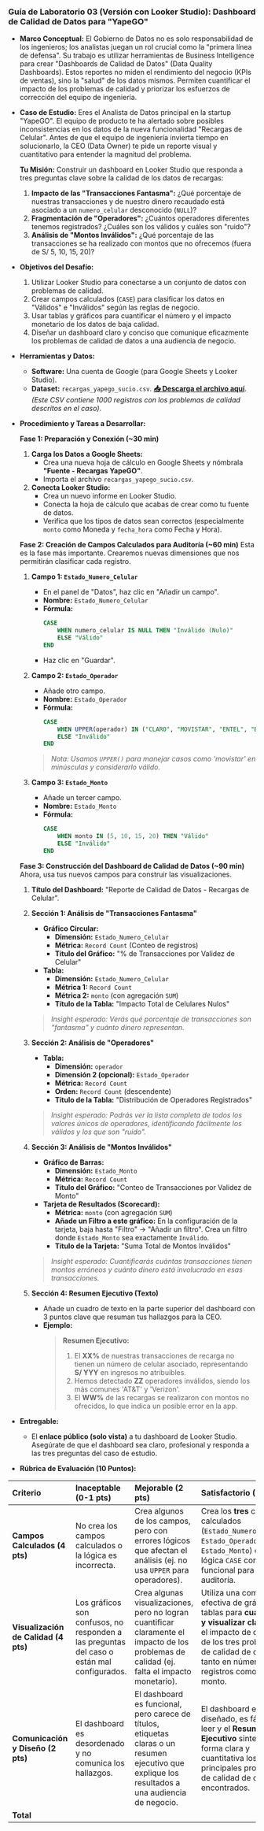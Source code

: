 
### **Guía de Laboratorio 03 (Versión con Looker Studio): Dashboard de Calidad de Datos para "YapeGO"**

*   **Marco Conceptual:**
    El Gobierno de Datos no es solo responsabilidad de los ingenieros; los analistas juegan un rol crucial como la "primera línea de defensa". Su trabajo es utilizar herramientas de Business Intelligence para crear "Dashboards de Calidad de Datos" (Data Quality Dashboards). Estos reportes no miden el rendimiento del negocio (KPIs de ventas), sino la "salud" de los datos mismos. Permiten cuantificar el impacto de los problemas de calidad y priorizar los esfuerzos de corrección del equipo de ingeniería.

*   **Caso de Estudio:**
    Eres el Analista de Datos principal en la startup "YapeGO". El equipo de producto te ha alertado sobre posibles inconsistencias en los datos de la nueva funcionalidad "Recargas de Celular". Antes de que el equipo de ingeniería invierta tiempo en solucionarlo, la CEO (Data Owner) te pide un reporte visual y cuantitativo para entender la magnitud del problema.

    **Tu Misión:**
    Construir un dashboard en Looker Studio que responda a tres preguntas clave sobre la calidad de los datos de recargas:
    1.  **Impacto de las "Transacciones Fantasma":** ¿Qué porcentaje de nuestras transacciones y de nuestro dinero recaudado está asociado a un `numero_celular` desconocido (`NULL`)?
    2.  **Fragmentación de "Operadores":** ¿Cuántos operadores diferentes tenemos registrados? ¿Cuáles son los válidos y cuáles son "ruido"?
    3.  **Análisis de "Montos Inválidos":** ¿Qué porcentaje de las transacciones se ha realizado con montos que no ofrecemos (fuera de S/ 5, 10, 15, 20)?

*   **Objetivos del Desafío:**
    1.  Utilizar Looker Studio para conectarse a un conjunto de datos con problemas de calidad.
    2.  Crear campos calculados (`CASE`) para clasificar los datos en "Válidos" e "Inválidos" según las reglas de negocio.
    3.  Usar tablas y gráficos para cuantificar el número y el impacto monetario de los datos de baja calidad.
    4.  Diseñar un dashboard claro y conciso que comunique eficazmente los problemas de calidad de datos a una audiencia de negocio.

*   **Herramientas y Datos:**
    *   **Software:** Una cuenta de Google (para Google Sheets y Looker Studio).
    *   **Dataset:** `recargas_yapego_sucio.csv`. [**📥 Descarga el archivo aquí**](https://github.com/gdiazes/sgd/blob/main/lab03/recargas_yapego_sucio.csv).
        *(Este CSV contiene 1000 registros con los problemas de calidad descritos en el caso)*.

*   **Procedimiento y Tareas a Desarrollar:**

    **Fase 1: Preparación y Conexión (~30 min)**
    1.  **Carga los Datos a Google Sheets:**
        *   Crea una nueva hoja de cálculo en Google Sheets y nómbrala **"Fuente - Recargas YapeGO"**.
        *   Importa el archivo `recargas_yapego_sucio.csv`.
    2.  **Conecta Looker Studio:**
        *   Crea un nuevo informe en Looker Studio.
        *   Conecta la hoja de cálculo que acabas de crear como tu fuente de datos.
        *   Verifica que los tipos de datos sean correctos (especialmente `monto` como Moneda y `fecha_hora` como Fecha y Hora).

    **Fase 2: Creación de Campos Calculados para Auditoría (~60 min)**
    Esta es la fase más importante. Crearemos nuevas dimensiones que nos permitirán clasificar cada registro.

    1.  **Campo 1: `Estado_Numero_Celular`**
        *   En el panel de "Datos", haz clic en "Añadir un campo".
        *   **Nombre:** `Estado_Numero_Celular`
        *   **Fórmula:**
            ```sql
            CASE
                WHEN numero_celular IS NULL THEN "Inválido (Nulo)"
                ELSE "Válido"
            END
            ```
        *   Haz clic en "Guardar".

    2.  **Campo 2: `Estado_Operador`**
        *   Añade otro campo.
        *   **Nombre:** `Estado_Operador`
        *   **Fórmula:**
            ```sql
            CASE
                WHEN UPPER(operador) IN ("CLARO", "MOVISTAR", "ENTEL", "BITEL") THEN "Válido"
                ELSE "Inválido"
            END
            ```
        > *Nota: Usamos `UPPER()` para manejar casos como 'movistar' en minúsculas y considerarlo válido.*

    3.  **Campo 3: `Estado_Monto`**
        *   Añade un tercer campo.
        *   **Nombre:** `Estado_Monto`
        *   **Fórmula:**
            ```sql
            CASE
                WHEN monto IN (5, 10, 15, 20) THEN "Válido"
                ELSE "Inválido"
            END
            ```

    **Fase 3: Construcción del Dashboard de Calidad de Datos (~90 min)**
    Ahora, usa tus nuevos campos para construir las visualizaciones.

    1.  **Título del Dashboard:** "Reporte de Calidad de Datos - Recargas de Celular".

    2.  **Sección 1: Análisis de "Transacciones Fantasma"**
        *   **Gráfico Circular:**
            *   **Dimensión:** `Estado_Numero_Celular`
            *   **Métrica:** `Record Count` (Conteo de registros)
            *   **Título del Gráfico:** "% de Transacciones por Validez de Celular"
        *   **Tabla:**
            *   **Dimensión:** `Estado_Numero_Celular`
            *   **Métrica 1:** `Record Count`
            *   **Métrica 2:** `monto` (con agregación `SUM`)
            *   **Título de la Tabla:** "Impacto Total de Celulares Nulos"
        > *Insight esperado: Verás qué porcentaje de transacciones son "fantasma" y cuánto dinero representan.*

    3.  **Sección 2: Análisis de "Operadores"**
        *   **Tabla:**
            *   **Dimensión:** `operador`
            *   **Dimensión 2 (opcional):** `Estado_Operador`
            *   **Métrica:** `Record Count`
            *   **Orden:** `Record Count` (descendente)
            *   **Título de la Tabla:** "Distribución de Operadores Registrados"
        > *Insight esperado: Podrás ver la lista completa de todos los valores únicos de operadores, identificando fácilmente los válidos y los que son "ruido".*

    4.  **Sección 3: Análisis de "Montos Inválidos"**
        *   **Gráfico de Barras:**
            *   **Dimensión:** `Estado_Monto`
            *   **Métrica:** `Record Count`
            *   **Título del Gráfico:** "Conteo de Transacciones por Validez de Monto"
        *   **Tarjeta de Resultados (Scorecard):**
            *   **Métrica:** `monto` (con agregación `SUM`)
            *   **Añade un Filtro a este gráfico:** En la configuración de la tarjeta, baja hasta "Filtro" -> "Añadir un filtro". Crea un filtro donde `Estado_Monto` sea exactamente `Inválido`.
            *   **Título de la Tarjeta:** "Suma Total de Montos Inválidos"
        > *Insight esperado: Cuantificarás cuántas transacciones tienen montos erróneos y cuánto dinero está involucrado en esas transacciones.*

    5.  **Sección 4: Resumen Ejecutivo (Texto)**
        *   Añade un cuadro de texto en la parte superior del dashboard con 3 puntos clave que resuman tus hallazgos para la CEO.
        *   **Ejemplo:**
            > **Resumen Ejecutivo:**
            > 1.  El **XX%** de nuestras transacciones de recarga no tienen un número de celular asociado, representando **S/ YYY** en ingresos no atribuibles.
            > 2.  Hemos detectado **ZZ** operadores inválidos, siendo los más comunes 'AT&T' y 'Verizon'.
            > 3.  El **WW%** de las recargas se realizaron con montos no ofrecidos, lo que indica un posible error en la app.

*   **Entregable:**
    *   El **enlace público (solo vista)** a tu dashboard de Looker Studio. Asegúrate de que el dashboard sea claro, profesional y responda a las tres preguntas del caso de estudio.

*   **Rúbrica de Evaluación (10 Puntos):**

| Criterio | **Inaceptable (0-1 pts)** | **Mejorable (2 pts)** | **Satisfactorio (3-4 pts)** | Puntos |
| :--- | :--- | :--- | :--- | :--- |
| **Campos Calculados (4 pts)** | No crea los campos calculados o la lógica es incorrecta. | Crea algunos de los campos, pero con errores lógicos que afectan el análisis (ej. no usa `UPPER` para operadores). | Crea los **tres** campos calculados (`Estado_Numero_Celular`, `Estado_Operador`, `Estado_Monto`) con la lógica `CASE` correcta y funcional para la auditoría. | / 4 |
| **Visualización de Calidad (4 pts)** | Los gráficos son confusos, no responden a las preguntas del caso o están mal configurados. | Crea algunas visualizaciones, pero no logran cuantificar claramente el impacto de los problemas de calidad (ej. falta el impacto monetario). | Utiliza una combinación efectiva de gráficos y tablas para **cuantificar y visualizar claramente** el impacto de cada uno de los tres problemas de calidad de datos, tanto en número de registros como en monto. | / 4 |
| **Comunicación y Diseño (2 pts)** | El dashboard es desordenado y no comunica los hallazgos. | El dashboard es funcional, pero carece de títulos, etiquetas claras o un resumen ejecutivo que explique los resultados a una audiencia de negocio. | El dashboard está bien diseñado, es fácil de leer y el **Resumen Ejecutivo** sintetiza de forma clara y cuantitativa los principales problemas de calidad de datos encontrados. | / 2 |
| **Total** | | | | **/ 10** |
